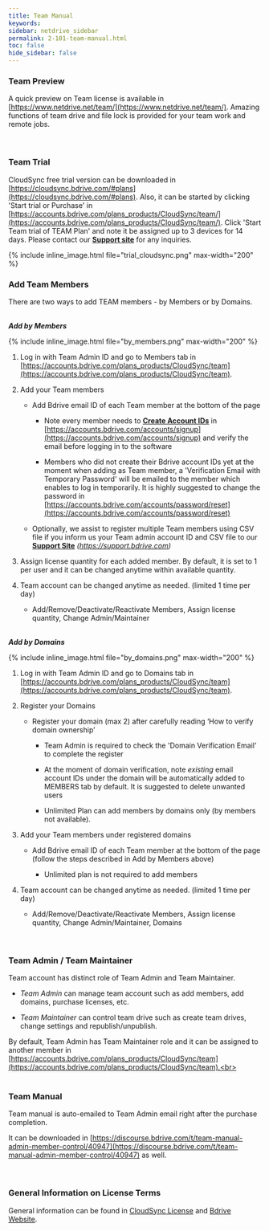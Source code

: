 ```yaml
---
title: Team Manual
keywords:
sidebar: netdrive_sidebar
permalink: 2-101-team-manual.html
toc: false
hide_sidebar: false
---
```



### **Team Preview**

A quick preview on Team license is available in [https://www.netdrive.net/team/](https://www.netdrive.net/team/).  Amazing functions of team drive and file lock is provided for your team work and remote jobs.<br><br><br>




### **Team Trial**

CloudSync free trial version can be downloaded in [https://cloudsync.bdrive.com/#plans](https://cloudsync.bdrive.com/#plans).  Also, it can be started by clicking 'Start trial or Purchase' in [https://accounts.bdrive.com/plans_products/CloudSync/team/](https://accounts.bdrive.com/plans_products/CloudSync/team/).  Click 'Start Team trial of TEAM Plan' and note it be assigned up to 3 devices for 14 days.  Please contact our [**Support site**](3-14-license#wiki-toc-support-site) for any inquiries.

{% include inline_image.html file="trial_cloudsync.png" max-width="200" %}




### **Add Team Members**

There are two ways to add TEAM members - by Members or by Domains.<br><br> 

**_Add by Members_**

{% include inline_image.html file="by_members.png" max-width="200" %}<br>

1. Log in with Team Admin ID and go to Members tab in [https://accounts.bdrive.com/plans_products/CloudSync/team](https://accounts.bdrive.com/plans_products/CloudSync/team).

2. Add your Team members 

   * Add Bdrive email ID of each Team member at the bottom of the page

      * Note every member needs to [**Create Account IDs**](3-14-license#create-account-id) in [https://accounts.bdrive.com/accounts/signup](https://accounts.bdrive.com/accounts/signup) and verify the email before logging in to the software

      * Members who did not create their Bdrive account IDs yet at the moment when adding as Team member, a 'Verification Email with Temporary Password' will be emailed to the member which enables to log in temporarily.  It is highly suggested to change the password in [https://accounts.bdrive.com/accounts/password/reset](https://accounts.bdrive.com/accounts/password/reset)

   *	Optionally, we assist to register multiple Team members using CSV file if you inform us your Team admin account ID and CSV file to our [**Support Site**](2-11-license#support-site) _(https://support.bdrive.com)_

3. Assign license quantity for each added member.  By default, it is set to 1 per user and it can be changed anytime within available quantity. 

4. Team account can be changed anytime as needed. (limited 1 time per day)

   *	Add/Remove/Deactivate/Reactivate Members, Assign license quantity, Change Admin/Maintainer<br><br>


**_Add by Domains_**

{% include inline_image.html file="by_domains.png" max-width="200" %}<br>
   
1. Log in with Team Admin ID and go to Domains tab in [https://accounts.bdrive.com/plans_products/CloudSync/team](https://accounts.bdrive.com/plans_products/CloudSync/team).

2. Register your Domains

   * Register your domain (max 2) after carefully reading ‘How to verify domain ownership’
   
      * Team Admin is required to check the 'Domain Verification Email' to complete the register
   
      * At the moment of domain verification, note _existing_ email account IDs under the domain will be automatically added to MEMBERS tab by default.  It is suggested to delete unwanted users
   
      * Unlimited Plan can add members by domains only (by members not available).

3. Add your Team members under registered domains 

   * Add Bdrive email ID of each Team member at the bottom of the page (follow the steps described in Add by Members above)
   
      * Unlimited plan is not required to add members

4. Team account can be changed anytime as needed. (limited 1 time per day)

   *	Add/Remove/Deactivate/Reactivate Members, Assign license quantity, Change Admin/Maintainer, Domains<br><br><br>




### **Team Admin / Team Maintainer**

Team account has distinct role of Team Admin and Team  Maintainer.

* _Team Admin_ can manage team account such as add members, add domains, purchase licenses, etc.

* _Team Maintainer_ can control team drive such as create team drives, change settings and republish/unpublish.

By default, Team Admin has Team Maintainer role and it can be assigned to another member in [https://accounts.bdrive.com/plans_products/CloudSync/team](https://accounts.bdrive.com/plans_products/CloudSync/team).<br><br><br>  





### **Team Manual**

Team manual is auto-emailed to Team Admin email right after the purchase completion.

It can be downloaded in [https://discourse.bdrive.com/t/team-manual-admin-member-control/40947](https://discourse.bdrive.com/t/team-manual-admin-member-control/40947) as well.<br><br><br>




### **General Information on License Terms**

General information can be found in [CloudSync License](3-14-license) and [Bdrive Website](https://cloudsync.bdrive.com/).<br><br><br>

